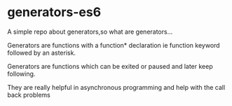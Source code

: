 # generators-es6
A simple repo about generators,so what are generators...

Generators are functions with a function* declaration ie function keyword followed by an asterisk.

Generators are functions which can be exited or paused and later keep following.

They are really helpful in asynchronous programming and help with the call back problems
